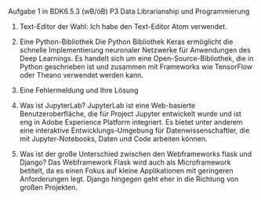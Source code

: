 Aufgabe 1 in BDK6.5.3 (wB/öB) P3 Data Librarianship und Programmierung


1. Text-Editor der Wahl:
 Ich habe den Text-Editor Atom verwendet.
2. Eine Python-Bibliothek
Die Python Bibliothek Keras ermöglicht die schnelle Implementierung neuronaler Netzwerke für Anwendungen des Deep Learnings. Es handelt sich um eine Open-Source-Bibliothek, die in Python geschrieben ist und zusammen mit Frameworks wie TensorFlow oder Theano verwendet werden kann.

3. Eine Fehlermeldung und Ihre Lösung

4. Was ist JupyterLab?
JupyterLab ist eine Web-basierte Benutzeroberfläche, die für Project Jupyter entwickelt wurde und ist eng in Adobe Experience Platform integriert. Es bietet unter anderem eine interaktive Entwicklungs-Umgebung für Datenwissenschaftler, die mit Jupyter-Notebooks, Daten und Code arbeiten können.

5. Was ist der große Unterschied zwischen den Webframeworks flask und Django?
Das Webframework Flask wird auch als Microframework betitelt, da es einen Fokus auf kleine Applikationen mit geringeren Anforderungen legt. Django hingegen geht eher in die Richtung von großen Projekten.  
